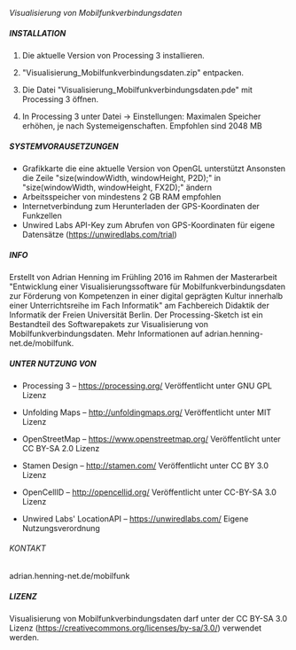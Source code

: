 ﻿*Visualisierung von Mobilfunkverbindungsdaten*


##### INSTALLATION #####


1. Die aktuelle Version von Processing 3 installieren.

2. "Visualisierung_Mobilfunkverbindungsdaten.zip" entpacken.

3. Die Datei "Visualisierung_Mobilfunkverbindungsdaten.pde" mit Processing 3 öffnen.

4. In Processing 3 unter Datei -> Einstellungen: Maximalen Speicher erhöhen, je nach Systemeigenschaften. Empfohlen sind 2048 MB


##### SYSTEMVORAUSETZUNGEN #####


* Grafikkarte die eine aktuelle Version von OpenGL unterstützt
Ansonsten die Zeile "size(windowWidth, windowHeight, P2D);" in 
"size(windowWidth, windowHeight, FX2D);" ändern
* Arbeitsspeicher von mindestens 2 GB RAM empfohlen
* Internetverbindung zum Herunterladen der GPS-Koordinaten der Funkzellen
* Unwired Labs API-Key zum Abrufen von GPS-Koordinaten für eigene Datensätze (https://unwiredlabs.com/trial)


##### INFO #####


Erstellt von Adrian Henning im Frühling 2016 im Rahmen der Masterarbeit "Entwicklung einer Visualisierungssoftware für Mobilfunkverbindungsdaten zur Förderung von Kompetenzen in einer digital geprägten Kultur innerhalb einer Unterrichtsreihe im Fach Informatik" am Fachbereich Didaktik der Informatik der Freien Universität Berlin. Der Processing-Sketch ist ein Bestandteil des Softwarepakets zur Visualisierung von Mobilfunkverbindungsdaten.
Mehr Informationen auf adrian.henning-net.de/mobilfunk.


##### UNTER NUTZUNG VON #####


* Processing 3 – https://processing.org/
Veröffentlicht unter GNU GPL Lizenz

* Unfolding Maps – http://unfoldingmaps.org/
Veröffentlicht unter MIT Lizenz

* OpenStreetMap – https://www.openstreetmap.org/
Veröffentlicht unter CC BY-SA 2.0 Lizenz

* Stamen Design – http://stamen.com/
Veröffentlicht unter CC BY 3.0 Lizenz

* OpenCellID – http://opencellid.org/
Veröffentlicht unter CC-BY-SA 3.0 Lizenz

* Unwired Labs' LocationAPI – https://unwiredlabs.com/
Eigene Nutzungsverordnung


###### KONTAKT ######


adrian.henning-net.de/mobilfunk


##### LIZENZ #####


Visualisierung von Mobilfunkverbindungsdaten darf unter der CC BY-SA 3.0 Lizenz (https://creativecommons.org/licenses/by-sa/3.0/) verwendet werden. 
